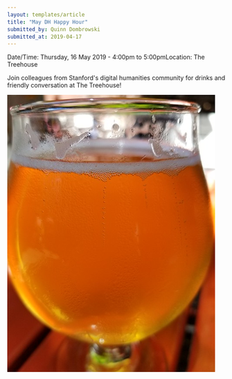 ```yaml
---
layout: templates/article
title: "May DH Happy Hour"
submitted_by: Quinn Dombrowski
submitted_at: 2019-04-17
---
```



Date/Time: Thursday, 16 May 2019 - 4:00pm to 5:00pmLocation: The Treehouse

Join colleagues from Stanford's digital humanities community for drinks and friendly conversation at The Treehouse!




![](../post-images/43221214591_5125b12c26_z.jpg)


